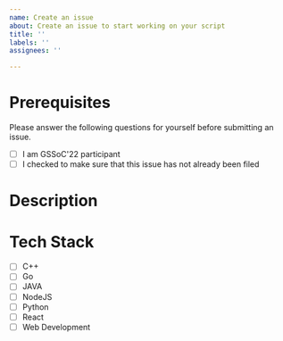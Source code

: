 ```yaml
---
name: Create an issue
about: Create an issue to start working on your script
title: ''
labels: ''
assignees: ''

---
```


# Prerequisites

Please answer the following questions for yourself before submitting an issue. 

- [ ] I am GSSoC'22 participant
- [ ] I checked to make sure that this issue has not already been filed

# Description

<!--Please describe the project you will be working on-->

# Tech Stack

<!--Select tech stack you would be working on-->

- [ ] C++
- [ ] Go
- [ ] JAVA
- [ ] NodeJS
- [ ] Python
- [ ] React
- [ ] Web Development
